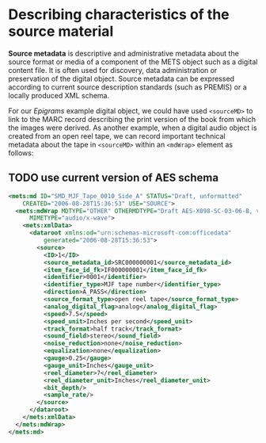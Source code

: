 # Describing characteristics of the source material

**Source metadata** is descriptive and administrative metadata about
the source format or media of a component of the METS object such as
a digital content file. It is often used for discovery, data
administration or preservation of the digital object.
Source metadata can be expressed according to current source description
standards (such as PREMIS) or a locally produced XML schema.

For our *Epigrams* example digital object, we could have used
`<sourceMD>` to link to the MARC record describing the print version of
the book from which the images were derived. As another example, when a
digital audio object is created from an open reel tape, we can record
important technical metadata about the tape in `<sourceMD>` within an
`<mdWrap>` element as follows:

## TODO use current version of AES schema

```xml
<mets:md ID="SMD_MJF_Tape_0010_Side_A" STATUS="Draft, unformatted"
    CREATED="2006-08-28T15:36:53" USE="SOURCE">
  <mets:mdWrap MDTYPE="OTHER" OTHERMDTYPE="Draft AES-X098-SC-03-06-B, version 2006-05-19"
      MIMETYPE="audio/x-wave">
    <mets:xmlData>
      <dataroot xmlns:od="urn:schemas-microsoft-com:officedata"
          generated="2006-08-28T15:36:53">
        <source>
          <ID>1</ID>
          <source_metadata_id>SRC000000001</source_metadata_id>
          <item_face_id_fk>IF000000001</item_face_id_fk>
          <identifier>0001</identifier>
          <identifier_type>MJF tape number</identifier_type>
          <direction>A_PASS</direction>
          <source_format_type>open reel tape</source_format_type>
          <analog_digital_flag>analog</analog_digital_flag>
          <speed>7.5</speed>
          <speed_unit>Inches per second</speed_unit>
          <track_format>half track</track_format>
          <sound_field>stereo</sound_field>
          <noise_reduction>none</noise_reduction>
          <equalization>none</equalization>
          <gauge>0.25</gauge>
          <gauge_unit>Inches</gauge_unit>
          <reel_diameter>7</reel_diameter>
          <reel_diameter_unit>Inches</reel_diameter_unit>
          <bit_depth/>
          <sample_rate/>
        </source>
      </dataroot>
    </mets:xmlData>
  </mets:mdWrap>
</mets:md>
```
